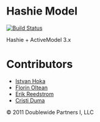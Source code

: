 # Hashie Model

[![Build Status](https://travis-ci.org/doublewide/hashie-model.svg?branch=master)](https://travis-ci.org/doublewide/hashie-model)

Hashie + ActiveModel 3.x

# Contributors

* [Istvan Hoka](https://github.com/ihoka)
* [Florin Oltean](https://github.com/florin555)
* [Erik Reedstrom](https://github.com/erikreedstrom)
* [Cristi Duma](https://github.com/cristi)

&copy; 2011 Doublewide Partners I, LLC

